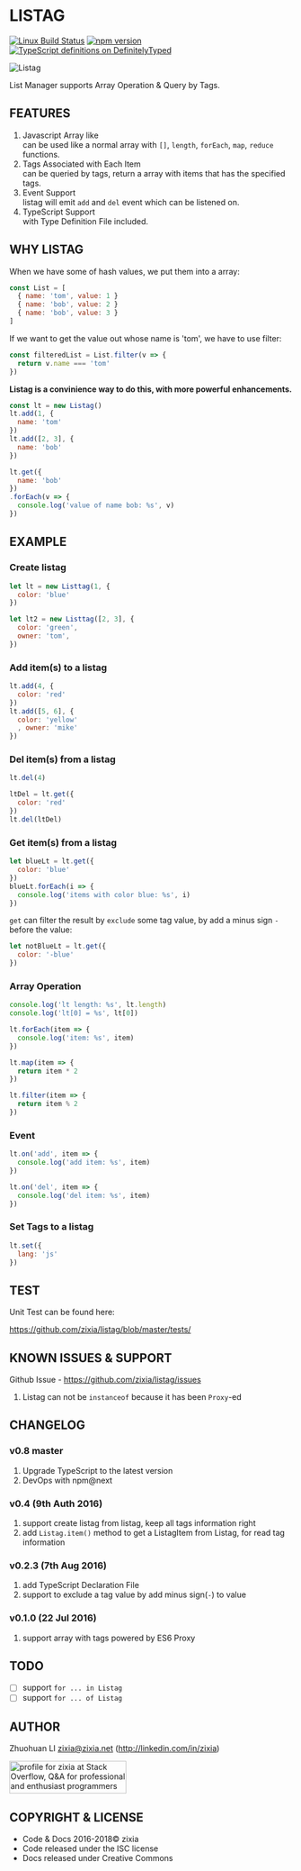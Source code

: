 # LISTAG

[![Linux Build Status](https://travis-ci.com/zixia/listag.svg?branch=master)](https://travis-ci.com/zixia/listag)
[![npm version](https://badge.fury.io/js/listag.svg)](https://badge.fury.io/js/listag)
[![TypeScript definitions on DefinitelyTyped](http://definitelytyped.org/badges/standard-flat.svg)](http://definitelytyped.org)

![Listag](https://zixia.github.io/listag/images/listag.png)

List Manager supports Array Operation & Query by Tags.

## FEATURES

1. Javascript Array like  
    can be used like a normal array with `[]`, `length`, `forEach`, `map`, `reduce` functions.
2. Tags Associated with Each Item  
    can be queried by tags, return a array with items that has the specified tags.
3. Event Support  
    listag will emit `add` and `del` event which can be listened on.
4. TypeScript Support  
    with Type Definition File included.

## WHY LISTAG

When we have some of hash values, we put them into a array:

```javascript
const List = [
  { name: 'tom', value: 1 }
  { name: 'bob', value: 2 }
  { name: 'bob', value: 3 }
]
```

If we want to get the value out whose name is 'tom', we have to use filter:

```javascript
const filteredList = List.filter(v => {
  return v.name === 'tom'
})
```

**Listag is a convinience way to do this, with more powerful enhancements.**

```javascript
const lt = new Listag()
lt.add(1, {
  name: 'tom'
})
lt.add([2, 3], {
  name: 'bob'
})

lt.get({
  name: 'bob'
})
.forEach(v => {
  console.log('value of name bob: %s', v)
})
```

## EXAMPLE

### Create listag

```javascript
let lt = new Listtag(1, {
  color: 'blue'
})

let lt2 = new Listtag([2, 3], {
  color: 'green',
  owner: 'tom',
})

```

### Add item(s) to a listag

```javascript
lt.add(4, {
  color: 'red'
})
lt.add([5, 6], {
  color: 'yellow'
  , owner: 'mike'
})
```

### Del item(s) from a listag

```javascript
lt.del(4)

ltDel = lt.get({
  color: 'red'
})
lt.del(ltDel)
```

### Get item(s) from a listag

```javascript
let blueLt = lt.get({
  color: 'blue'
})
blueLt.forEach(i => {
  console.log('items with color blue: %s', i)
})
```

`get` can filter the result by `exclude` some tag value, by add a minus sign `-` before the value:

```javascript
let notBlueLt = lt.get({
  color: '-blue'
})
```

### Array Operation

```javascript
console.log('lt length: %s', lt.length)
console.log('lt[0] = %s', lt[0])

lt.forEach(item => {
  console.log('item: %s', item)
})

lt.map(item => {
  return item * 2
})

lt.filter(item => {
  return item % 2
})
```

### Event

```javascript
lt.on('add', item => {
  console.log('add item: %s', item)
})

lt.on('del', item => {
  console.log('del item: %s', item)
})

```

### Set Tags to a listag

```javascript
lt.set({
  lang: 'js'
})
```

## TEST

Unit Test can be found here:

<https://github.com/zixia/listag/blob/master/tests/>

## KNOWN ISSUES & SUPPORT

Github Issue - <https://github.com/zixia/listag/issues>

1. Listag can not be `instanceof` because it has been `Proxy`-ed

## CHANGELOG

### v0.8 master

1. Upgrade TypeScript to the latest version
2. DevOps with npm@next

### v0.4 (9th Auth 2016)

1. support create listag from listag, keep all tags information right
1. add `Listag.item()` method to get a ListagItem from Listag, for read tag information

### v0.2.3 (7th Aug 2016)

1. add TypeScript Declaration File
1. support to exclude a tag value by add minus sign(`-`) to value

### v0.1.0 (22 Jul 2016)

1. support array with tags powered by ES6 Proxy

## TODO

- [ ] support `for ... in Listag`
- [ ] support `for ... of Listag`

## AUTHOR

Zhuohuan LI <zixia@zixia.net> (http://linkedin.com/in/zixia)

<a href="http://stackoverflow.com/users/1123955/zixia">
  <img src="http://stackoverflow.com/users/flair/1123955.png" width="208" height="58" alt="profile for zixia at Stack Overflow, Q&amp;A for professional and enthusiast programmers" title="profile for zixia at Stack Overflow, Q&amp;A for professional and enthusiast programmers">
</a>

## COPYRIGHT & LICENSE

* Code & Docs 2016-2018© zixia
* Code released under the ISC license
* Docs released under Creative Commons
